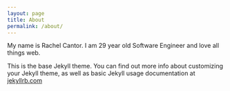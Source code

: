 ```yaml
---
layout: page
title: About
permalink: /about/
---
```


My name is Rachel Cantor. I am 29 year old Software Engineer and love all things web.

This is the base Jekyll theme. You can find out more info about customizing your Jekyll theme, as well as basic Jekyll usage documentation at [jekyllrb.com](http://jekyllrb.com/)